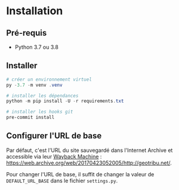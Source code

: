 # Installation

## Pré-requis

- Python 3.7 ou 3.8


## Installer

```powershell
# créer un environnement virtuel
py -3.7 -m venv .venv

# installer les dépendances
python -m pip install -U -r requirements.txt

# installer les hooks git
pre-commit install
```

## Configurer l'URL de base

Par défaut, c'est l'URL du site sauvegardé dans l'Internet Archive et accessible via leur [Wayback Machine](https://web.archive.org/) : <https://web.archive.org/web/20170423052005/http://geotribu.net/>.

Pour changer l'URL de base, il suffit de changer la valeur de `DEFAULT_URL_BASE` dans le fichier `settings.py`.
